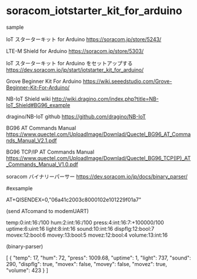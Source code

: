 # soracom_iotstarter_kit_for_arduino 

sample 

IoT スターターキット for Arduino
https://soracom.jp/store/5243/

LTE-M Shield for Arduino
https://soracom.jp/store/5303/

IoT スターターキット for Arduino をセットアップする
https://dev.soracom.io/jp/start/iotstarter_kit_for_arduino/

Grove Beginner Kit For Arduino
https://wiki.seeedstudio.com/Grove-Beginner-Kit-For-Arduino/

NB-IoT Shield wiki
http://wiki.dragino.com/index.php?title=NB-IoT_Shield#BG96_example

dragino/NB-IoT github
https://github.com/dragino/NB-IoT

BG96 AT Commands Manual
https://www.quectel.com/UploadImage/Downlad/Quectel_BG96_AT_Commands_Manual_V2.1.pdf

BG96 TCP/IP AT Commands Manual
https://www.quectel.com/UploadImage/Downlad/Quectel_BG96_TCP(IP)_AT_Commands_Manual_V1.0.pdf

soracom バイナリーパーサー
https://dev.soracom.io/jp/docs/binary_parser/

#exsample

AT+QISENDEX=0,"06a41c2003c8000102e101229f01a7"

(send ATcomand to modemUART)

temp:0:int:16:/100 hum:2:int:16:/100 press:4:int:16:7:+100000/100 uptime:6:uint:16 light:8:int:16 sound:10:int:16 dispflg:12:bool:7 movex:12:bool:6 movey:13:bool:5 movez:12:bool:4 volume:13:int:16

(binary-parser)

[
  {
    "temp": 17,
    "hum": 72,
    "press": 1009.68,
    "uptime": 1,
    "light": 737,
    "sound": 290,
    "dispflg": true,
    "movex": false,
    "movey": false,
    "movez": true,
    "volume": 423
  }
]
